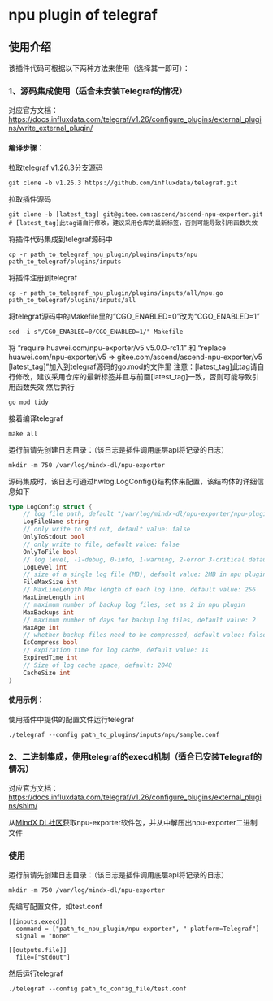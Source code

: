 # npu plugin of telegraf
## 使用介绍
该插件代码可根据以下两种方法来使用（选择其一即可）：

### 1、源码集成使用（适合未安装Telegraf的情况）
对应官方文档：https://docs.influxdata.com/telegraf/v1.26/configure_plugins/external_plugins/write_external_plugin/
#### **编译步骤：**
拉取telegraf v1.26.3分支源码
```shell
git clone -b v1.26.3 https://github.com/influxdata/telegraf.git
```
拉取插件源码
```shell
git clone -b [latest_tag] git@gitee.com:ascend/ascend-npu-exporter.git
# [latest_tag]此tag请自行修改，建议采用仓库的最新标签，否则可能导致引用函数失效
```
将插件代码集成到telegraf源码中
```shell
cp -r path_to_telegraf_npu_plugin/plugins/inputs/npu path_to_telegraf/plugins/inputs
```
将插件注册到telegraf
```shell
cp -r path_to_telegraf_npu_plugin/plugins/inputs/all/npu.go path_to_telegraf/plugins/inputs/all
```
将telegraf源码中的Makefile里的“CGO_ENABLED=0”改为“CGO_ENABLED=1”
```shell
sed -i s"/CGO_ENABLED=0/CGO_ENABLED=1/" Makefile
```
将 “require huawei.com/npu-exporter/v5 v5.0.0-rc1.1” 和 “replace huawei.com/npu-exporter/v5 => gitee.com/ascend/ascend-npu-exporter/v5 [latest_tag]”加入到telegraf源码的go.mod的文件里
注意：[latest_tag]此tag请自行修改，建议采用仓库的最新标签并且与前面[latest_tag]一致，否则可能导致引用函数失效
然后执行
```shell
go mod tidy
```
接着编译telegraf
```shell
make all
```
运行前请先创建日志目录：（该日志是插件调用底层api将记录的日志）
```shell
mkdir -m 750 /var/log/mindx-dl/npu-exporter
```
源码集成时，该日志可通过hwlog.LogConfig{}结构体来配置，该结构体的详细信息如下
```go
type LogConfig struct {
	// log file path, default "/var/log/mindx-dl/npu-exporter/npu-plugin.log" in npu plugin
	LogFileName string
	// only write to std out, default value: false
	OnlyToStdout bool
	// only write to file, default value: false
	OnlyToFile bool
	// log level, -1-debug, 0-info, 1-warning, 2-error 3-critical default value: 0
	LogLevel int
	// size of a single log file (MB), default value: 2MB in npu plugin
	FileMaxSize int
	// MaxLineLength Max length of each log line, default value: 256
	MaxLineLength int
	// maximum number of backup log files, set as 2 in npu plugin
	MaxBackups int
	// maximum number of days for backup log files, default value: 2
	MaxAge int
	// whether backup files need to be compressed, default value: false
	IsCompress bool
	// expiration time for log cache, default value: 1s
	ExpiredTime int
	// Size of log cache space, default: 2048
	CacheSize int
}
```
#### **使用示例：**
使用插件中提供的配置文件运行telegraf
```shell
./telegraf --config path_to_plugins/inputs/npu/sample.conf
```

### 2、二进制集成，使用telegraf的execd机制（适合已安装Telegraf的情况）
对应官方文档：https://docs.influxdata.com/telegraf/v1.26/configure_plugins/external_plugins/shim/

从[MindX DL社区](https://www.hiascend.com/zh/software/mindx-dl/community)获取npu-exporter软件包，并从中解压出npu-exporter二进制文件

### 使用
运行前请先创建日志目录：（该日志是插件调用底层api将记录的日志）
```shell
mkdir -m 750 /var/log/mindx-dl/npu-exporter
```
先编写配置文件，如test.conf
```
[[inputs.execd]]
  command = ["path_to_npu_plugin/npu-exporter", "-platform=Telegraf"]
  signal = "none"

[[outputs.file]]
  file=["stdout"]
```
然后运行telegraf
```shell
./telegraf --config path_to_config_file/test.conf
```